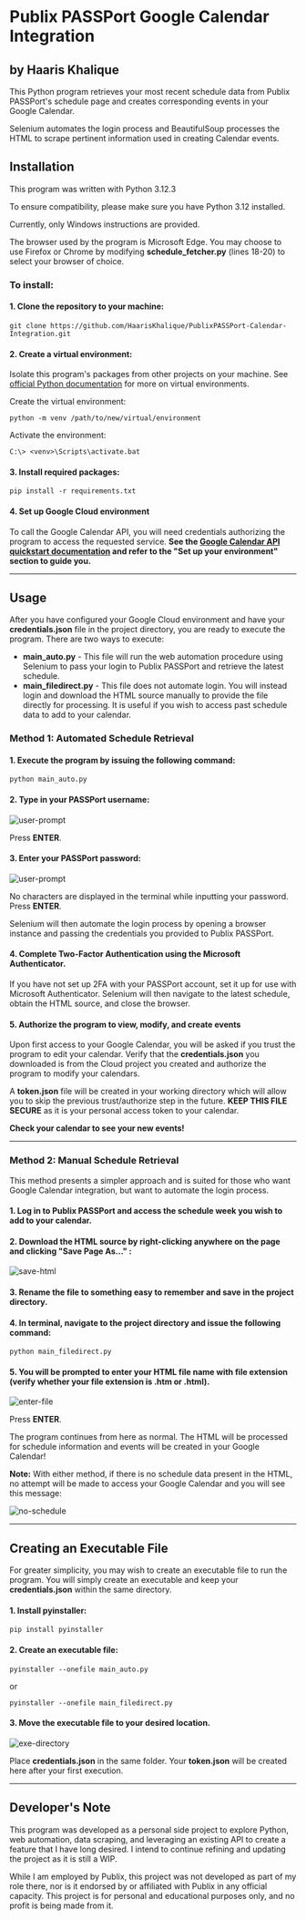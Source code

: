 # Publix PASSPort Google Calendar Integration
## by Haaris Khalique


This Python program retrieves your most recent schedule data from Publix PASSPort's schedule page and creates corresponding events in your Google Calendar. 

Selenium automates the login process and BeautifulSoup processes the HTML to scrape pertinent information used in creating Calendar events.

## Installation
This program was written with Python 3.12.3

To ensure compatibility, please make sure you have Python 3.12 installed.

Currently, only Windows instructions are provided. 

The browser used by the program is Microsoft Edge. You may choose to use Firefox or  Chrome by modifying **schedule_fetcher.py** (lines 18-20) to select your browser of choice.

### To install:

#### 1. Clone the repository to your machine:
```
git clone https://github.com/HaarisKhalique/PublixPASSPort-Calendar-Integration.git
```
#### 2. Create a virtual environment:
Isolate this program's packages from other projects on your machine. See [official Python documentation](https://docs.python.org/3/library/venv.html) for more on virtual environments.


Create the virtual environment:
```
python -m venv /path/to/new/virtual/environment
```
Activate the environment:
```
C:\> <venv>\Scripts\activate.bat
```

#### 3. Install required packages:
```
pip install -r requirements.txt
```
 
#### 4. Set up Google Cloud environment
To call the Google Calendar API, you will need credentials authorizing the program to access the requested service. **See the [Google Calendar API quickstart documentation](https://developers.google.com/calendar/api/quickstart/python#set-up-environment) and refer to the "Set up your environment" section to guide you.**

___
## Usage
After you have configured your Google Cloud environment and have your **credentials.json** file in the project directory, you are ready to execute the program. There are two ways to execute:
- **main_auto.py** - This file will run the web automation procedure using Selenium to pass your login to Publix PASSPort and retrieve the latest schedule.
- **main_filedirect.py** - This file does not automate login. You will instead login and download the HTML source manually to provide the file directly for processing. It is useful if you wish to access past schedule data to add to your calendar.


### Method 1: Automated Schedule Retrieval
#### 1. Execute the program by issuing the following command:
```
python main_auto.py
```

#### 2. Type in your PASSPort username:

![user-prompt](images/username-prompt.png)

Press **ENTER**.

#### 3. Enter your PASSPort password:

![user-prompt](images/userpass-prompt.png)

No characters are displayed in the terminal while inputting your password.
Press **ENTER**.

Selenium will then automate the login process by opening a browser instance and passing the credentials you provided to Publix PASSPort.

#### 4. Complete Two-Factor Authentication using the Microsoft Authenticator.

If you have not set up 2FA with your PASSPort account, set it up for use with Microsoft Authenticator.
Selenium will then navigate to the latest schedule, obtain the HTML source, and close the browser.

#### 5. Authorize the program to view, modify, and create events

Upon first access to your Google Calendar, you will be asked if you trust the program to edit your calendar. Verify that the **credentials.json** you downloaded is from the Cloud project you created and authorize the program to modify your calendars.

A **token.json** file will be created in your working directory which will allow you to skip the previous trust/authorize step in the future. **KEEP THIS FILE SECURE** as it is your personal access token to your calendar.

**Check your calendar to see your new events!**

___
### Method 2: Manual Schedule Retrieval
This method presents a simpler approach and is suited for those who want Google Calendar integration, but want to automate the login process.

#### 1. Log in to Publix PASSPort and access the schedule week you wish to add to your calendar.

#### 2. Download the HTML source by right-clicking anywhere on the page and clicking "Save Page As..." :
![save-html](images/save-html.png)

#### 3. Rename the file to something easy to remember and save in the project directory.

#### 4. In terminal, navigate to the project directory and issue the following command:
```
python main_filedirect.py
```
#### 5. You will be prompted to enter your HTML file name with file extension (verify whether your file extension is **.htm** or **.html**).
![enter-file](images/enter-file-prompt.png)

Press **ENTER**. 

The program continues from here as normal. The HTML will be processed for schedule information and events will be created in your Google Calendar!

**Note:** With either method, if there is no schedule data present in the HTML, no attempt will be made to access your Google Calendar and you will see this message:

![no-schedule](images/no-schedule-message.png)
___
## Creating an Executable File
For greater simplicity, you may wish to create an executable file to run the program. You will simply create an executable and keep your **credentials.json** within the same directory.

#### 1. Install pyinstaller:
```
pip install pyinstaller
```
#### 2. Create an executable file:
```
pyinstaller --onefile main_auto.py
```
or
```
pyinstaller --onefile main_filedirect.py
```
#### 3. Move the executable file to your desired location.

![exe-directory](images/exe-directory.png)

Place **credentials.json** in the same folder. Your **token.json** will be created here after your first execution.
___
## Developer's Note
This program was developed as a personal side project to explore Python, web automation, data scraping, and leveraging an existing API to create a feature that I have long desired. I intend to continue refining and updating the project as it is still a WIP.

While I am employed by Publix, this project was not developed as part of my role there, nor is it endorsed by or affiliated with Publix in any official capacity. This project is for personal and educational purposes only, and no profit is being made from it.
